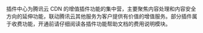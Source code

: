 插件中心为腾讯云 CDN 的增值插件功能的集中营，主要聚焦内容处理和内容安全方向的延伸功能，联动腾讯云其他服务为客户提供有价值的增值服务。部分插件属于收费功能，开通前请仔细阅读各插件功能帮助文档的费用说明模块。
